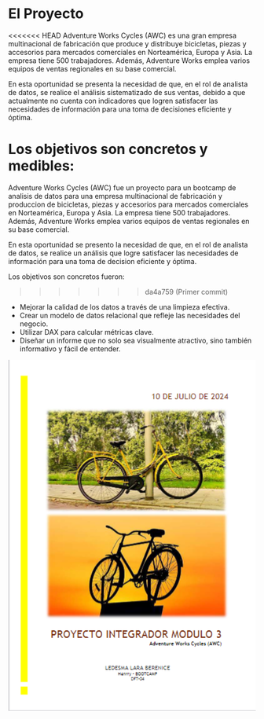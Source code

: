 # El Proyecto

<<<<<<< HEAD
Adventure Works Cycles (AWC) es una gran empresa multinacional de fabricación que produce y distribuye bicicletas, piezas y accesorios para mercados comerciales en Norteamérica, Europa y Asia. La empresa tiene 500 trabajadores. Además, Adventure Works emplea varios equipos de ventas regionales en su base comercial.

En esta oportunidad se presenta la necesidad de que, en el rol de analista de datos, se realice el análisis sistematizado de sus ventas, debido a que actualmente no cuenta con indicadores que logren satisfacer las necesidades de información para una toma de decisiones eficiente y óptima.

Los objetivos son concretos y medibles:
=======
Adventure Works Cycles (AWC)  fue un proyecto  para un bootcamp de analisis de datos para una empresa multinacional de fabricación y produccion de bicicletas, piezas y accesorios para mercados comerciales en Norteamérica, Europa y Asia. La empresa tiene 500 trabajadores. Además, Adventure Works emplea varios equipos de ventas regionales en su base comercial.

En esta oportunidad se presento  la necesidad de que, en el rol de analista de datos, se realice un análisis que logre satisfacer las necesidades de información para una toma de decision eficiente y óptima.

Los objetivos son concretos fueron:

>>>>>>> da4a759 (Primer commit)
- Mejorar la calidad de los datos a través de una limpieza efectiva.
- Crear un modelo de datos relacional que refleje las necesidades del negocio.
- Utilizar DAX para calcular métricas clave.
- Diseñar un informe que no solo sea visualmente atractivo, sino también informativo y fácil de entender.

<div align="center">
  <img src="./Imagenes/Captura%20de%20pantalla%202024-11-03%20180859.png" alt="Descripción de la imagen" width="800" />
</div>

